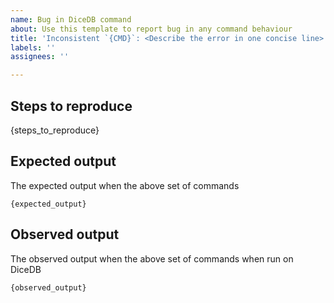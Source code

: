 ```yaml
---
name: Bug in DiceDB command
about: Use this template to report bug in any command behaviour
title: 'Inconsistent `{CMD}`: <Describe the error in one concise line>'
labels: ''
assignees: ''

---
```


## Steps to reproduce

{steps_to_reproduce}

## Expected output

The expected output when the above set of commands

```
{expected_output}
```

## Observed output

The observed output when the above set of commands when run on DiceDB

```
{observed_output}
```
